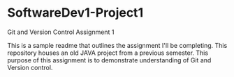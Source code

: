 # SoftwareDev1-Project1
Git and Version Control Assignment 1

This is a sample readme that outlines the assignment I'll be completing. This repository houses an old JAVA project from a previous semester.
This purpose of this assignment is to demonstrate understanding of Git and Version control.

